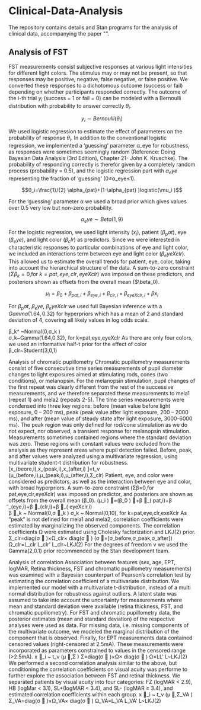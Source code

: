 # Clinical-Data-Analysis

The repository contains details and Stan programs for the analysis of clinical data, accompanying the paper "".

## Analysis of FST

FST measurements consist subjective responses at various light intensities for different light colors. The stimulus may or may not be present, so that responses may be positive, negative, false negative, or false positive. We converted these responses to a dichotomous outcome (success or fail) depending on whether participants responded correctly. The outcome of the i-th trial $y_i$  (success = 1 or fail = 0) can be modeled with a Bernoulli distribution with probability to answer correctly $\theta_i$. 

$$y_i \sim Bernoulli(\theta_i)$$

We used logistic regression to estimate the effect of parameters on the probability of response $θ_i$. In addition to the conventional logistic regression, we implemented a ‘guessing’ parameter α_eye for robustness, as responses were sometimes seemingly random (Reference: Doing Bayesian Data Analysis (3rd Edition), Chapter 21- John K. Kruschke). The probability of responding correctly is therefor given by a completely random process (probability = 0.5), and the logistic regression part with $α_eye$ representing the fraction of ‘guessing’ (0≤α_eye≤1).

$$θ_i=\frac{1}/{2} \alpha_{pat}+(1-\alpha_{pat} )logistic(\mu_i )$$

For the ‘guessing’ parameter α we used a broad prior which gives values over 0.5 very low but non-zero probability.

$$α_eye \sim Beta(1,9)$$

For the logistic regression, we used light intensity ($x_i$), patient ($\beta_pat$), eye ($\beta_eye$), and light color ($\beta_clr$) as predictors. Since we were interested in characteristic responses to particular combinations of eye and light color, we included an interactions term between eye and light color ($\beta_eyeXclr$). This allowed us to estimate the overall trends for patient, eye, color, taking into account the hierarchical structure of the data. A sum-to-zero constraint ($\Sigma\beta_k=0$,for $k=pat,eye,clr,eyeXclr$) was imposed on these predictors, and posteriors shown as offsets from the overall mean ($\beta_0).

$$\mu_i=\beta_0+\beta_{pat,i}+\beta_{eye,i}+\beta_{clr,i}+\beta_{eyeXclr,i}+\beta x_i$$

For $\beta_pat$, $\beta_eye$, $\beta_eyeXclr$ we used full Bayesian inference with a $Gamma(1.64,0.32)$ for hyperpriors which has a mean of 2 and standard deviation of 4, covering all likely values in log odds scale.

β_k^ ~Normal(0,σ_k )  
σ_k~Gamma(1.64,0.32),     for k=pat,eye,eyeXclr 
As there are only four colors, we used an informative half-t prior for the effect of color 
β_clr~Student(3,0,1)

Analysis of chromatic pupillometry
Chromatic pupillometry measurements consist of five consecutive time series measurements of pupil diameter changes to light exposures aimed at stimulating rods, cones (two conditions), or melanopsin. For the melanopsin stimulation, pupil changes of the first repeat was clearly different from the rest of the successive measurements, and we therefore separated these measurements to mela1 (repeat 1) and mela2 (repeats 2-5). The time series measurements were condensed into three key regions: before (mean value before light exposure, 0 – 200 ms), peak (peak value after light exposure, 200 – 2000 ms), and after (mean value of steady state after light exposure, 3000-6000 ms). The peak region was only defined for rod/cone stimulation as we do not expect, nor observed, a transient response for melanopsin stimulation. Measurements sometimes contained regions where the standard deviation was zero. These regions with constant values were excluded from the analysis as they represent areas where pupil detection failed. Before, peak, and after values were analyzed using a multivariate regression, using multivariate student-t distribution for robustness. 
[x_(beore,i),x_(peak,i),x_(after,i) ]=t_ν (μ_(before,i),μ_(peak,i),μ_(after,i),Σ_clr)
Patient, eye, and color were considered as predictors, as well as the interaction between eye and color, with broad hyperpriors. A sum-to-zero constraint (Σβ=0,for pat,eye,clr,eyeXclr) was imposed on predictor, and posteriors are shown as offsets from the overall mean (β_0).
(μ_i ) ⃗=(β_0 ) ⃗+β ⃗_( pat,i)+β ⃗_(eye,i)+β ⃗_(clr,i)+β ⃗_( eyeXclr,i)   
β ⃗_k  ~ Normal(0,σ ⃗_k )
 σ_k  ~ Normal(0,10), for k=pat,eye,clr,exeXclr
As “peak” is not defined for mela1 and mela2, correlation coefficients were estimated by marginalizing the observed components. The correlation coefficients Ω were estimated using Cholesky factorization and LKJ(2) prior.
Σ_clr=diag(σ ⃗ )×Ω_clr× diag(σ ⃗ )         (σ ⃗=[σ_before,σ_peak,σ_after])
Ω_clr=L_clr L_clr'
L_clr~LKJ(2)
For the degrees of freedom ν we used the Gamma(2,0.1) prior recommended by the Stan development team.

Analysis of correlation 
Association between features (sex, age, EPT, logMAR, Retina thickness, FST and chromatic pupillometry measurements) was examined with a Bayesian counterpart of Pearson’s correlation test by estimating the correlation coefficient of a multivariate distribution. We implemented our model with a multivariate t-distribution, instead of a multi normal distribution for robustness against outliers. A latent state was assumed to take into account the uncertainty for measurements where mean and standard deviation were available (retina thickness, FST, and chromatic pupillometry). For FST and chromatic pupillometry data, the posterior estimates (mean and standard deviation) of the respective analyses were used as data. For missing data, i.e. missing components of the multivariate outcome, we modeled the marginal distribution of the component that is observed. Finally, for EPT measurements data contained censored values (right-censored at 2.5mA). These measurements were incorporated as parameters constrained to values in the censored range (>2.5mA). 
x ⃗_i  ~ t_ν (μ ⃗,Σ )
Σ=diag(σ ⃗ )×Ω× diag(σ ⃗ )
Ω=LL'
L~LKJ(2)
We performed a second correlation analysis similar to the above, but conditioning the correlation coefficients on visual acuity was performe to further explore the association between FST and retinal thickness. We separated patients by visual acuity into four categories: FZ (logMAR < 2.9), HB (logMar < 3.1), SL+(logMAR < 3.4), and SL- (logMAR ≥ 3.4), and estimated correlation coefficients within each group. 
x ⃗_i  ~ t_ν (μ ⃗,Σ_VA  )
Σ_VA=diag(σ ⃗ )×Ω_VA× diag(σ ⃗ )
Ω_VA=L_VA L_VA'
L~LKJ(2)
